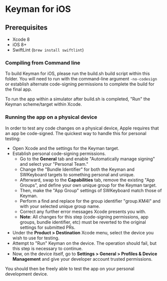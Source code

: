# Keyman for iOS

## Prerequisites
* Xcode 8
* iOS 8+
* SwiftLint (`brew install swiftlint`)

### Compiling from Command line
To build Keyman for iOS, please run the build.sh build script within this folder.
You will need to run with the command-line argument `-no-codesign` or establish alternate code-signing permissions to complete the build for the final app.

To run the app within a simulator after build.sh is completed, "Run" the Keyman scheme/target within Xcode.

### Running the app on a physical device
In order to test any code changes on a physical device, Apple requires that an app be code-signed.  The quickest way to handle this for personal testing:

- Open Xcode and the settings for the Keyman target.
- Establish personal code-signing permissions.
  - Go to the **General** tab and enable "Automatically manage signing" and select your "Personal Team."
  - Change the "Bundle Identifier" for both the Keyman and SWKeyboard targets to something personal and unique.
  - Afterward, swap to the **Capabilities** tab, remove the existing "App Groups", and define your own unique group for the Keyman target.
  - Then, make the "App Group" settings of SWKeyboard match those of Keyman.
  - Perform a find and replace for the group identifier "group.KM4I" and with your selected unique group name.
  - Correct any further error messages Xcode presents you with.
  - **Note**:  All changes for this step (code-signing permissions, app groups, bundle identifier, etc) must be reverted to the original settings for submitted PRs.
- Under the **Product > Destination** Xcode menu, select the device you wish to use for testing.
- Attempt to "Run" Keyman on the device.  The operation should fail, but this step is necessary to continue.
- Now, on the device itself, go to **Settings > General > Profiles & Device Management** and give your developer account trusted permissions.

You should then be freely able to test the app on your personal development device.
